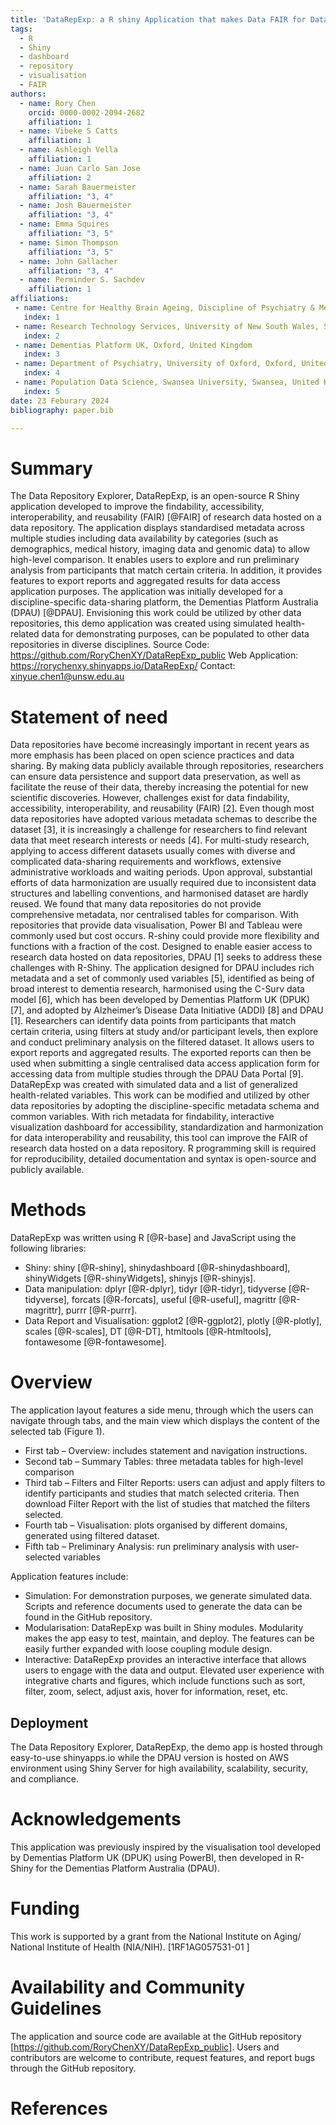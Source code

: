 ```yaml
---
title: 'DataRepExp: a R shiny Application that makes Data FAIR for Data Repositories'
tags:
  - R
  - Shiny
  - dashboard
  - repository
  - visualisation
  - FAIR
authors:
  - name: Rory Chen
    orcid: 0000-0002-2094-2682
    affiliation: 1 
  - name: Vibeke S Catts
    affiliation: 1
  - name: Ashleigh Vella
    affiliation: 1
  - name: Juan Carlo San Jose
    affiliation: 2
  - name: Sarah Bauermeister
    affiliation: "3, 4"
  - name: Josh Bauermeister
    affiliation: "3, 4"
  - name: Emma Squires
    affiliation: "3, 5"
  - name: Simon Thompson
    affiliation: "3, 5"
  - name: John Gallacher
    affiliation: "3, 4"
  - name: Perminder S. Sachdev
    affiliation: 1  
affiliations:
 - name: Centre for Healthy Brain Ageing, Discipline of Psychiatry & Mental Health, School of Clinical Medicine, University of New South Wales, Sydney, Australia
   index: 1
 - name: Research Technology Services, University of New South Wales, Sydney, Australia
   index: 2
 - name: Dementias Platform UK, Oxford, United Kingdom
   index: 3
 - name: Department of Psychiatry, University of Oxford, Oxford, United Kingdom
   index: 4
 - name: Population Data Science, Swansea University, Swansea, United Kingdom
   index: 5
date: 23 Feburary 2024
bibliography: paper.bib

---
```


# Summary

The Data Repository Explorer, DataRepExp, is an open-source R Shiny application developed to improve the findability, accessibility, interoperability, and reusability (FAIR) [@FAIR] of research data hosted on  a data repository. 
The application displays standardised metadata across multiple studies including data availability by categories (such as demographics, medical history, imaging data and genomic data) to allow high-level comparison. It enables users to explore and run preliminary analysis from participants that match certain criteria. In addition, it provides features to export reports and aggregated results for data access application purposes.
The application was initially developed for a discipline-specific data-sharing platform, the Dementias Platform Australia (DPAU) [@DPAU]. Envisioning this work could be utilized by other data repositories, this demo application was created using simulated health-related data for demonstrating purposes, can be populated to other data repositories in diverse disciplines.
Source Code: https://github.com/RoryChenXY/DataRepExp_public 
Web Application: https://rorychenxy.shinyapps.io/DataRepExp/ 
Contact: xinyue.chen1@unsw.edu.au


# Statement of need

Data repositories have become increasingly important in recent years as more emphasis has been placed on open science practices and data sharing. By making data publicly available through repositories, researchers can ensure data persistence and support data preservation, as well as facilitate the reuse of their data, thereby increasing the potential for new scientific discoveries. However, challenges exist for data findability, accessibility, interoperability, and reusability (FAIR) [2].
Even though most data repositories have adopted various metadata schemas to describe the dataset [3], it is increasingly a challenge for researchers to find relevant data that meet research interests or needs [4]. For multi-study research, applying to access different datasets usually comes with diverse and complicated data-sharing requirements and workflows, extensive administrative workloads and waiting periods. Upon approval, substantial efforts of data harmonization are usually required due to inconsistent data structures and labelling conventions, and harmonised dataset are hardly reused. We found that many data repositories do not provide comprehensive metadata, nor centralised tables for comparison. With repositories that provide data visualisation, Power BI and Tableau were commonly used but cost occurs. R-shiny could provide more flexibility and functions with a fraction of the cost.
Designed to enable easier access to research data hosted on data repositories, DPAU [1] seeks to address these challenges with R-Shiny. The application designed for DPAU includes rich metadata and a set of commonly used variables [5], identified as being of broad interest to dementia research, harmonised using the C-Surv data model [6], which has been developed by Dementias Platform UK (DPUK) [7], and adopted by Alzheimer’s Disease Data Initiative (ADDI) [8] and DPAU [1]. Researchers can identify data points from participants that match certain criteria, using filters at study and/or participant levels, then explore and conduct preliminary analysis on the filtered dataset. It allows users to export reports and aggregated results. The exported reports can then be used when submitting a single centralised data access application form for accessing data from multiple studies through the DPAU Data Portal [9].
DataRepExp was created with simulated data and a list of generalized health-related variables. This work can be modified and utilized by other data repositories by adopting the discipline-specific metadata schema and common variables. With rich metadata for findability, interactive visualization dashboard for accessibility, standardization and harmonization for data interoperability and reusability, this tool can improve the FAIR of research data hosted on a data repository. R programming skill is required for reproducibility, detailed documentation and syntax is open-source and publicly available.


# Methods

DataRepExp was written using R [@R-base] and JavaScript using the following libraries:

-  Shiny: shiny [@R-shiny], shinydashboard [@R-shinydashboard], shinyWidgets [@R-shinyWidgets], shinyjs [@R-shinyjs].
-  Data manipulation: dplyr [@R-dplyr], tidyr [@R-tidyr], tidyverse [@R-tidyverse], forcats [@R-forcats], useful [@R-useful], magrittr [@R-magrittr], purrr [@R-purrr].
-  Data Report and Visualisation: ggplot2 [@R-ggplot2], plotly [@R-plotly], scales [@R-scales], DT [@R-DT], htmltools [@R-htmltools], fontawesome [@R-fontawesome].

# Overview

The application layout features a side menu, through which the users can navigate through tabs, and the main view which displays the content of the selected tab (Figure 1).
-  First tab – Overview: includes statement and navigation instructions.
-  Second tab – Summary Tables: three metadata tables for high-level comparison
-  Third tab – Filters and Filter Reports: users can adjust and apply filters to identify participants and studies that match selected criteria. Then download Filter Report with the list of studies that matched the filters selected.
-  Fourth tab – Visualisation: plots organised by different domains, generated using filtered dataset.
-  Fifth tab – Preliminary Analysis: run preliminary analysis with user-selected variables

Application features include:
-  Simulation: For demonstration purposes, we generate simulated data. Scripts and reference documents used to generate the data can be found in the GitHub repository.
-  Modularisation: DataRepExp was built in Shiny modules. Modularity makes the app easy to test, maintain, and deploy. The features can be easily further expanded with loose coupling module design.
-  Interactive: DataRepExp provides an interactive interface that allows users to engage with the data and output. Elevated user experience with integrative charts and figures, which include functions such as sort, filter, zoom, select, adjust axis, hover for information, reset, etc.

## Deployment

The Data Repository Explorer, DataRepExp, the demo app is hosted through easy-to-use shinyapps.io while the DPAU version is hosted on AWS environment using Shiny Server for high availability, scalability, security, and compliance.

# Acknowledgements

This application was previously inspired by the visualisation tool developed by Dementias Platform UK (DPUK) using PowerBI, then developed in R-Shiny for the Dementias Platform Australia (DPAU).

# Funding
This work is supported by a grant from the National Institute on Aging/ National Institute of Health (NIA/NIH). [1RF1AG057531-01 ]

# Availability and Community Guidelines
The application and source code are available at the GitHub repository [https://github.com/RoryChenXY/DataRepExp_public]. Users and contributors are welcome to contribute, request features, and report bugs through the GitHub repository.

# References
